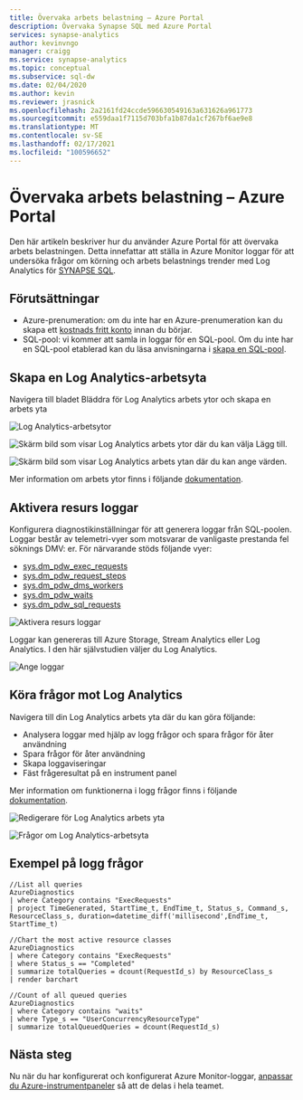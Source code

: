 ```yaml
---
title: Övervaka arbets belastning – Azure Portal
description: Övervaka Synapse SQL med Azure Portal
services: synapse-analytics
author: kevinvngo
manager: craigg
ms.service: synapse-analytics
ms.topic: conceptual
ms.subservice: sql-dw
ms.date: 02/04/2020
ms.author: kevin
ms.reviewer: jrasnick
ms.openlocfilehash: 2a2161fd24ccde596630549163a631626a961773
ms.sourcegitcommit: e559daa1f7115d703bfa1b87da1cf267bf6ae9e8
ms.translationtype: MT
ms.contentlocale: sv-SE
ms.lasthandoff: 02/17/2021
ms.locfileid: "100596652"
---
```

# <a name="monitor-workload---azure-portal"></a>Övervaka arbets belastning – Azure Portal

Den här artikeln beskriver hur du använder Azure Portal för att övervaka arbets belastningen. Detta innefattar att ställa in Azure Monitor loggar för att undersöka frågor om körning och arbets belastnings trender med Log Analytics för [SYNAPSE SQL](https://azure.microsoft.com/blog/workload-insights-with-sql-data-warehouse-delivered-through-azure-monitor-diagnostic-logs-pass/).

## <a name="prerequisites"></a>Förutsättningar

- Azure-prenumeration: om du inte har en Azure-prenumeration kan du skapa ett [kostnads fritt konto](https://azure.microsoft.com/free/) innan du börjar.
- SQL-pool: vi kommer att samla in loggar för en SQL-pool. Om du inte har en SQL-pool etablerad kan du läsa anvisningarna i [skapa en SQL-pool](./load-data-from-azure-blob-storage-using-copy.md).

## <a name="create-a-log-analytics-workspace"></a>Skapa en Log Analytics-arbetsyta

Navigera till bladet Bläddra för Log Analytics arbets ytor och skapa en arbets yta

![Log Analytics-arbetsytor](./media/sql-data-warehouse-monitor-workload-portal/log_analytics_workspaces.png)

![Skärm bild som visar Log Analytics arbets ytor där du kan välja Lägg till.](./media/sql-data-warehouse-monitor-workload-portal/add_analytics_workspace.png)

![Skärm bild som visar Log Analytics arbets ytan där du kan ange värden.](./media/sql-data-warehouse-monitor-workload-portal/add_analytics_workspace_2.png)

Mer information om arbets ytor finns i följande [dokumentation](../../azure-monitor/logs/quick-create-workspace.md?toc=/azure/synapse-analytics/sql-data-warehouse/toc.json&bc=/azure/synapse-analytics/sql-data-warehouse/breadcrumb/toc.jsond#create-a-workspace).

## <a name="turn-on-resource-logs"></a>Aktivera resurs loggar

Konfigurera diagnostikinställningar för att generera loggar från SQL-poolen. Loggar består av telemetri-vyer som motsvarar de vanligaste prestanda fel söknings DMV: er. För närvarande stöds följande vyer:

- [sys.dm_pdw_exec_requests](/sql/relational-databases/system-dynamic-management-views/sys-dm-pdw-exec-requests-transact-sql?toc=/azure/synapse-analytics/sql-data-warehouse/toc.json&bc=/azure/synapse-analytics/sql-data-warehouse/breadcrumb/toc.json&view=azure-sqldw-latest&preserve-view=true)
- [sys.dm_pdw_request_steps](/sql/relational-databases/system-dynamic-management-views/sys-dm-pdw-request-steps-transact-sql?toc=/azure/synapse-analytics/sql-data-warehouse/toc.json&bc=/azure/synapse-analytics/sql-data-warehouse/breadcrumb/toc.json&view=azure-sqldw-latest&preserve-view=true)
- [sys.dm_pdw_dms_workers](/sql/relational-databases/system-dynamic-management-views/sys-dm-pdw-dms-workers-transact-sql?toc=/azure/synapse-analytics/sql-data-warehouse/toc.json&bc=/azure/synapse-analytics/sql-data-warehouse/breadcrumb/toc.json&view=azure-sqldw-latest&preserve-view=true)
- [sys.dm_pdw_waits](/sql/relational-databases/system-dynamic-management-views/sys-dm-pdw-waits-transact-sql?toc=/azure/synapse-analytics/sql-data-warehouse/toc.json&bc=/azure/synapse-analytics/sql-data-warehouse/breadcrumb/toc.json&view=azure-sqldw-latest&preserve-view=true)
- [sys.dm_pdw_sql_requests](/sql/relational-databases/system-dynamic-management-views/sys-dm-pdw-sql-requests-transact-sql?toc=/azure/synapse-analytics/sql-data-warehouse/toc.json&bc=/azure/synapse-analytics/sql-data-warehouse/breadcrumb/toc.json&view=azure-sqldw-latest&preserve-view=true)

![Aktivera resurs loggar](./media/sql-data-warehouse-monitor-workload-portal/enable_diagnostic_logs.png)

Loggar kan genereras till Azure Storage, Stream Analytics eller Log Analytics. I den här självstudien väljer du Log Analytics.

![Ange loggar](./media/sql-data-warehouse-monitor-workload-portal/specify_logs.png)

## <a name="run-queries-against-log-analytics"></a>Köra frågor mot Log Analytics

Navigera till din Log Analytics arbets yta där du kan göra följande:

- Analysera loggar med hjälp av logg frågor och spara frågor för åter användning
- Spara frågor för åter användning
- Skapa loggaviseringar
- Fäst frågeresultat på en instrument panel

Mer information om funktionerna i logg frågor finns i följande [dokumentation](/azure/data-explorer/kusto/query/?bc=%2fazure%2fsynapse-analytics%2fsql-data-warehouse%2fbreadcrumb%2ftoc.json&toc=%2fazure%2fsynapse-analytics%2fsql-data-warehouse%2ftoc.json).

![Redigerare för Log Analytics arbets yta](./media/sql-data-warehouse-monitor-workload-portal/log_analytics_workspace_editor.png)

![Frågor om Log Analytics-arbetsyta](./media/sql-data-warehouse-monitor-workload-portal/log_analytics_workspace_queries.png)

## <a name="sample-log-queries"></a>Exempel på logg frågor

```Kusto
//List all queries
AzureDiagnostics
| where Category contains "ExecRequests"
| project TimeGenerated, StartTime_t, EndTime_t, Status_s, Command_s, ResourceClass_s, duration=datetime_diff('millisecond',EndTime_t, StartTime_t)
```

```Kusto
//Chart the most active resource classes
AzureDiagnostics
| where Category contains "ExecRequests"
| where Status_s == "Completed"
| summarize totalQueries = dcount(RequestId_s) by ResourceClass_s
| render barchart
```

```Kusto
//Count of all queued queries
AzureDiagnostics
| where Category contains "waits"
| where Type_s == "UserConcurrencyResourceType"
| summarize totalQueuedQueries = dcount(RequestId_s)
```

## <a name="next-steps"></a>Nästa steg

Nu när du har konfigurerat och konfigurerat Azure Monitor-loggar, [anpassar du Azure-instrumentpaneler](../../azure-portal/azure-portal-dashboards.md?toc=/azure/synapse-analytics/sql-data-warehouse/toc.json&bc=/azure/synapse-analytics/sql-data-warehouse/breadcrumb/toc.json) så att de delas i hela teamet.